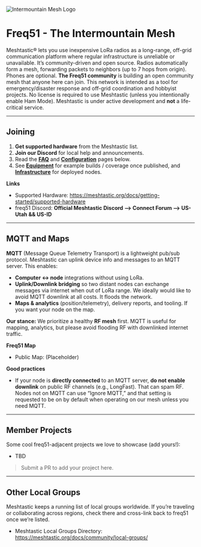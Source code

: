 ![Intermountain Mesh Logo](images/IntermountainMeshLogo.png=200)
# Freq51 - The Intermountain Mesh

Meshtastic® lets you use inexpensive LoRa radios as a long-range, off-grid communication platform where regular infrastructure is unreliable or unavailable. It’s community-driven and open source. Radios automatically form a mesh, forwarding packets to neighbors (up to 7 hops from origin). Phones are optional. **The Freq51 community** is building an open community mesh that anyone here can join. This network is intended as a tool for emergency/disaster response and off-grid coordination and hobbyist projects. No license is required to use Meshtastic (unless you intentionally enable Ham Mode). Meshtastic is under active development and **not** a life-critical service. 

---

## Joining

1. **Get supported hardware** from the Meshtastic list.
2. **Join our Discord** for local help and announcements.
3. Read the **[FAQ](faq.md)** and **[Configuration](config.md)** pages below.
4. See **[Equipment](equipment.md)** for example builds / coverage once published, and **[Infrastructure](infrastructure.md)** for deployed nodes.

**Links**
- Supported Hardware: https://meshtastic.org/docs/getting-started/supported-hardware
- freq51 Discord: **Official Meshtastic Discord --> Connect Forum --> US-Utah && US-ID**

---

## MQTT and Maps

**MQTT** (Message Queue Telemetry Transport) is a lightweight pub/sub protocol. Meshtastic can uplink device info and messages to an MQTT server. This enables:

- **Computer ↔ node** integrations without using LoRa.
- **Uplink/Downlink bridging** so two distant nodes can exchange messages via internet when out of LoRa range. We ideally would like to avoid MQTT downlink at all costs. It floods the network.
- **Maps & analytics** (position/telemetry), delivery reports, and tooling. If you want your node on the map. 

**Our stance:** We prioritize a healthy **RF mesh** first. MQTT is useful for mapping, analytics, but please avoid flooding RF with downlinked internet traffic.

**Freq51 Map**
- Public Map: (Placeholder)

**Good practices**
- If your node is **directly connected** to an MQTT server, **do not enable downlink** on public RF channels (e.g., LongFast). That can spam RF. Nodes not on MQTT can use “Ignore MQTT,” and that setting is requested to be on by default when operating on our mesh unless you need MQTT.

---

## Member Projects

Some cool freq51-adjacent projects we love to showcase (add yours!):

- TBD

> Submit a PR to add your project here.

---

## Other Local Groups

Meshtastic keeps a running list of local groups worldwide. If you’re traveling or collaborating across regions, check there and cross-link back to freq51 once we’re listed.

- Meshtastic Local Groups Directory: https://meshtastic.org/docs/community/local-groups/
